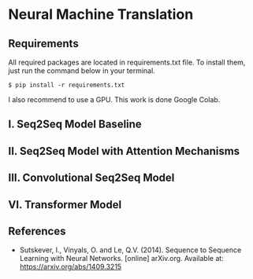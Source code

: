 # Neural Machine Translation

## Requirements

All required packages are located in requirements.txt file. To install them, just run the command below in your terminal.

`$ pip install -r requirements.txt`

I also recommend to use a GPU. This work is done Google Colab.

## I. Seq2Seq Model Baseline

## II. Seq2Seq Model with Attention Mechanisms

## III. Convolutional Seq2Seq Model

## VI. Transformer Model

## References
- Sutskever, I., Vinyals, O. and Le, Q.V. (2014). Sequence to Sequence Learning with Neural Networks. [online] arXiv.org. Available at: https://arxiv.org/abs/1409.3215


